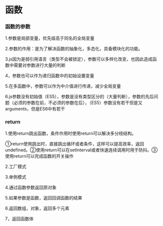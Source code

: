 # 函数

### 函数的参数

1.参数是局部变量，优先级高于同名的全局变量

2.参数的作用：是为了解决函数的抽象化，多态化，具备模块化的功能。

3.js因为是弱引用语言（类型不会被锁定），参数可以多样化改变，也因此造成函数中需要对参数进行大量的判断

4，参数也可以作为递归函数中的初始设置变量

5.在多函数中，参数可以作为中介值进行传递，减少全局变量

6.js参数没有初始值（ES5），参数是没有类型区分的（大量判断），参数的先后问题（必须的参数在前，不必须的参数在后），（ES5）参数没有若干但是又arguments，但是ES6中有若干

### return

1.使用return跳出函数，条件作用时使用return可以解决多分枝结构。

①return使用跳出时，直接跳出循环或者条件，这样可以提高效率，返回undefined。②使用return可以在setInterval或者快速连续调用时用于防抖。③使用return可以完成函数的开关操作

2.工厂模式

3.单例模式

4.通过函数参数返回原对象

 5.如果参数是函数，返回回调函数的结果

6.返回数组，对象，返回多个元素

7，返回函数体



